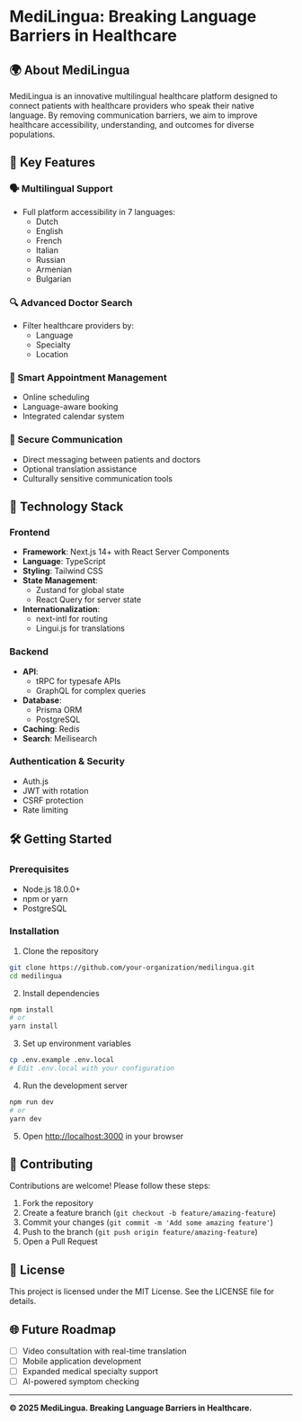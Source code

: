 
# MediLingua: Breaking Language Barriers in Healthcare

## 🌍 About MediLingua

MediLingua is an innovative multilingual healthcare platform designed to connect patients with healthcare providers who speak their native language. By removing communication barriers, we aim to improve healthcare accessibility, understanding, and outcomes for diverse populations.

## 🌟 Key Features

### 🗣️ Multilingual Support
- Full platform accessibility in 7 languages:
  - Dutch
  - English
  - French
  - Italian
  - Russian
  - Armenian
  - Bulgarian

### 🔍 Advanced Doctor Search
- Filter healthcare providers by:
  - Language
  - Specialty
  - Location

### 📅 Smart Appointment Management
- Online scheduling
- Language-aware booking
- Integrated calendar system

### 💬 Secure Communication
- Direct messaging between patients and doctors
- Optional translation assistance
- Culturally sensitive communication tools

## 🚀 Technology Stack

### Frontend
- **Framework**: Next.js 14+ with React Server Components
- **Language**: TypeScript
- **Styling**: Tailwind CSS
- **State Management**: 
  - Zustand for global state
  - React Query for server state
- **Internationalization**: 
  - next-intl for routing
  - Lingui.js for translations

### Backend
- **API**: 
  - tRPC for typesafe APIs
  - GraphQL for complex queries
- **Database**: 
  - Prisma ORM
  - PostgreSQL
- **Caching**: Redis
- **Search**: Meilisearch

### Authentication & Security
- Auth.js
- JWT with rotation
- CSRF protection
- Rate limiting

## 🛠️ Getting Started

### Prerequisites
- Node.js 18.0.0+
- npm or yarn
- PostgreSQL

### Installation

1. Clone the repository
```bash
git clone https://github.com/your-organization/medilingua.git
cd medilingua
```

2. Install dependencies
```bash
npm install
# or
yarn install
```

3. Set up environment variables
```bash
cp .env.example .env.local
# Edit .env.local with your configuration
```

4. Run the development server
```bash
npm run dev
# or
yarn dev
```

5. Open [http://localhost:3000](http://localhost:3000) in your browser

## 🤝 Contributing

Contributions are welcome! Please follow these steps:

1. Fork the repository
2. Create a feature branch (`git checkout -b feature/amazing-feature`)
3. Commit your changes (`git commit -m 'Add some amazing feature'`)
4. Push to the branch (`git push origin feature/amazing-feature`)
5. Open a Pull Request

## 📄 License

This project is licensed under the MIT License. See the LICENSE file for details.

## 🌐 Future Roadmap

- [ ] Video consultation with real-time translation
- [ ] Mobile application development
- [ ] Expanded medical specialty support
- [ ] AI-powered symptom checking

---

**© 2025 MediLingua. Breaking Language Barriers in Healthcare.**
